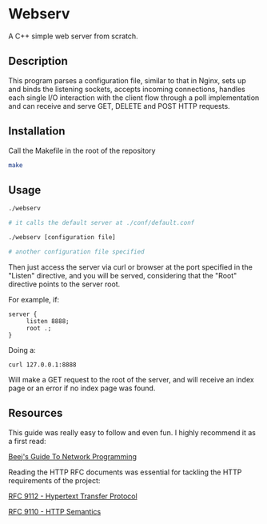 # Webserv

A C++ simple web server from scratch.

## Description

This program parses a configuration file, similar to that in Nginx, sets up and binds the listening sockets, accepts incoming connections, handles each single I/O interaction with the client flow through a poll implementation and can receive and serve GET, DELETE and POST HTTP requests.

## Installation

Call the Makefile in the root of the repository

```bash
make
```

## Usage

```bash
./webserv

# it calls the default server at ./conf/default.conf

./webserv [configuration file]

# another configuration file specified
```
Then just access the server via curl or browser at the port specified in the "Listen" directive, and you will be served, considering that the "Root" directive points to the server root.

For example, if:

```
server {
     listen 8888;
     root .;
}

```

Doing a:
```
curl 127.0.0.1:8888
```
Will make a GET request to the root of the server, and will receive an index page or an error if no index page was found.

## Resources

This guide was really easy to follow and even fun. I highly recommend it as a first read:

[Beej's Guide To Network Programming](https://beej.us/guide/bgnet/html/split/)

Reading the HTTP RFC documents was essential for tackling the HTTP requirements of the project:

[RFC 9112 - Hypertext Transfer Protocol](https://datatracker.ietf.org/doc/html/rfc9112)

[RFC 9110 - HTTP Semantics](https://datatracker.ietf.org/doc/html/rfc9110)
